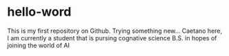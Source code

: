 # hello-word
This is my first repository on Github. Trying something new...
Caetano here, I am currently a student that is pursing cognative science B.S. in hopes of joining the world of AI
